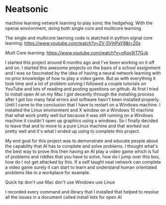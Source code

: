 # Neatsonic
 machine learning network learning to play sonic the hedgehog. With the openai environment, doing both single core and multicore learning.  

The single and multicore laerning code is atatched in python 
signal core learning: https://www.youtube.com/watch?v=ZV-5VjhPaY8&t=20s 

Muilt Core learning: https://www.youtube.com/watch?v=oKpx9jT7GJk 

I started this project around 6 months ago and I've been working on it off and on.  I started this awesome projects on the basis of a school assignment and I was so fascinated by the idea of having a neural network learning with no prior knowledge of how to play a video game. But as with everything it took time and a lot of problem solving I followed a couple tutorials on YouTube and lots of reading and posting questions on github. At first I tried to install open AI on my Mac I got decently through the installing process after I got too many fatal errors and software hasn't been installed properly. Until I came to the conclusion that I have to restart on a Windows machine.  I installed the Linux environment and X window on a Windows 10 machine that what work pretty well but because it was still running on a Windows machine it couldn't open up graphics using x windows. So I finally decided to leave that and to move to a pure Linux machine and that worked out pretty well and it's what I ended up using to complete this project. 

My end goal for this project was to demonstrate and educate people about the capability that AI has to complete  and solve problems. I thought what's the best way to prove this then having an AI play a video game which is full of problems and riddles that you have to solve, how do I jump over this box, how do I not get attacked by this.  If a self taught neat network can complete a video game surely it can start to learn and understand human orientated problems like in a workplace for example. 

Quick tip don't use Mac don't use Windows
use Linux 

I recorded every command and library that I installed that helped to resolve all the issues in a document called install lists for open AI
